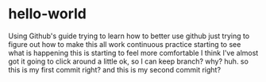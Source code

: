 # hello-world
Using Github's guide
trying to learn how to better use github
just trying to figure out how to make this all work
continuous practice
starting to see what is happening
this is starting to feel more comfortable
I think I've almost got it
going to click around a little
ok, so I can keep branch? why? huh.
so this is my first commit right?
and this is my second commit right?
